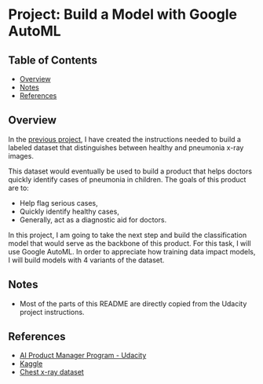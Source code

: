 #  Project: Build a Model with Google AutoML

## Table of Contents 

- [Overview](#overview)
- [Notes](#notes)
- [References](#references)

## Overview  <a name="overview"/>

In the [previous project](https://github.com/ErkanHatipoglu/AI-Product-Manager-Nanodegree-Program/tree/main/1-%20Create%20a%20Medical%20Image%20Annotation%20Job), I have created the instructions needed to build a labeled dataset that distinguishes between healthy and pneumonia x-ray images. 

This dataset would eventually be used to build a product that helps doctors quickly identify cases of pneumonia in children. The goals of this product are to:

- Help flag serious cases,
- Quickly identify healthy cases,
- Generally, act as a diagnostic aid for doctors.

In this project, I am going to take the next step and build the classification model that would serve as the backbone of this product. For this task, I will use Google AutoML. In order to appreciate how training data impact models, I will build models with 4 variants of the dataset.

## Notes <a name="notes"/>
- Most of the parts of this README are directly copied from the Udacity project instructions.

## References <a name="references"/>

- [AI Product Manager Program - Udacity](https://www.udacity.com/course/ai-product-manager-nanodegree--nd088)
- [Kaggle](https://www.kaggle.com)
- [Chest x-ray dataset](https://www.kaggle.com/paultimothymooney/chest-xray-pneumonia)